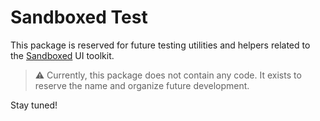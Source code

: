 # Sandboxed Test

This package is reserved for future testing utilities and helpers related to the [Sandboxed](https://pub.dev/packages/sandboxed) UI toolkit.

> ⚠️ Currently, this package does not contain any code. It exists to reserve the name and organize future development.

Stay tuned!
